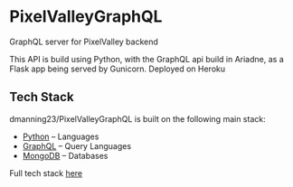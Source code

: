 # PixelValleyGraphQL
GraphQL server for PixelValley backend

This API is build using Python, with the GraphQL api build in Ariadne, as a Flask app being served by Gunicorn. Deployed on Heroku 

## Tech Stack
dmanning23/PixelValleyGraphQL is built on the following main stack:

- [Python](https://www.python.org) – Languages
- [GraphQL](http://graphql.org/) – Query Languages
- [MongoDB](http://www.mongodb.com/) – Databases

Full tech stack [here](/techstack.md)
